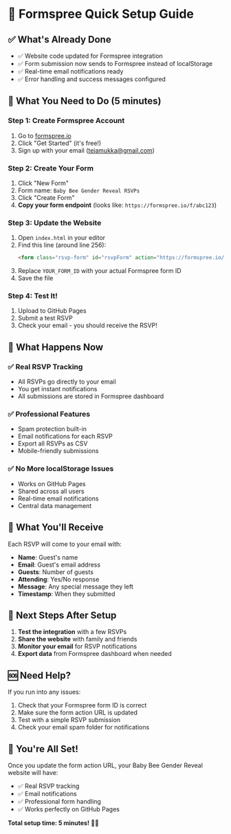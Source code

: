 # 🚀 Formspree Quick Setup Guide

## ✅ What's Already Done
- ✅ Website code updated for Formspree integration
- ✅ Form submission now sends to Formspree instead of localStorage
- ✅ Real-time email notifications ready
- ✅ Error handling and success messages configured

## 🔧 What You Need to Do (5 minutes)

### Step 1: Create Formspree Account
1. Go to [formspree.io](https://formspree.io)
2. Click "Get Started" (it's free!)
3. Sign up with your email (tejamukka@gmail.com)

### Step 2: Create Your Form
1. Click "New Form"
2. Form name: `Baby Bee Gender Reveal RSVPs`
3. Click "Create Form"
4. **Copy your form endpoint** (looks like: `https://formspree.io/f/abc123`)

### Step 3: Update the Website
1. Open `index.html` in your editor
2. Find this line (around line 256):
   ```html
   <form class="rsvp-form" id="rsvpForm" action="https://formspree.io/f/YOUR_FORM_ID" method="POST">
   ```
3. Replace `YOUR_FORM_ID` with your actual Formspree form ID
4. Save the file

### Step 4: Test It!
1. Upload to GitHub Pages
2. Submit a test RSVP
3. Check your email - you should receive the RSVP!

## 🎉 What Happens Now

### ✅ Real RSVP Tracking
- All RSVPs go directly to your email
- You get instant notifications
- All submissions are stored in Formspree dashboard

### ✅ Professional Features
- Spam protection built-in
- Email notifications for each RSVP
- Export all RSVPs as CSV
- Mobile-friendly submissions

### ✅ No More localStorage Issues
- Works on GitHub Pages
- Shared across all users
- Real-time email notifications
- Central data management

## 📧 What You'll Receive

Each RSVP will come to your email with:
- **Name**: Guest's name
- **Email**: Guest's email address
- **Guests**: Number of guests
- **Attending**: Yes/No response
- **Message**: Any special message they left
- **Timestamp**: When they submitted

## 🎯 Next Steps After Setup

1. **Test the integration** with a few RSVPs
2. **Share the website** with family and friends
3. **Monitor your email** for RSVP notifications
4. **Export data** from Formspree dashboard when needed

## 🆘 Need Help?

If you run into any issues:
1. Check that your Formspree form ID is correct
2. Make sure the form action URL is updated
3. Test with a simple RSVP submission
4. Check your email spam folder for notifications

## 🎊 You're All Set!

Once you update the form action URL, your Baby Bee Gender Reveal website will have:
- ✅ Real RSVP tracking
- ✅ Email notifications
- ✅ Professional form handling
- ✅ Works perfectly on GitHub Pages

**Total setup time: 5 minutes!** 🐝✨

